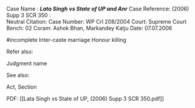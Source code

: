 Case Name : ***Lata Singh vs State of UP and Anr***
Case Reference: (2006) Supp 3 SCR 350 :  
Neutral Citation:
Case Number: WP Crl 208/2004
Court: Supreme Court
Bench: 02
Coram: Ashok Bhan, Markandey Katju
Date: 07.07.2006

#incomplete 
Inter-caste marriage
Honour killing

Refer also:

Judgment name

See also:
 
Act, Section

PDF:
[[Lata Singh vs State of UP, (2006) Supp 3 SCR 350.pdf]]